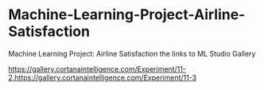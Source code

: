 # Machine-Learning-Project-Airline-Satisfaction
Machine Learning Project: Airline Satisfaction
the links to ML Studio Gallery



https://gallery.cortanaintelligence.com/Experiment/11-2,https://gallery.cortanaintelligence.com/Experiment/11-3
